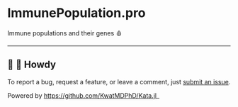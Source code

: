 # ImmunePopulation.pro

Immune populations and their genes :drop_of_blood:

---

## :wave: :cowboy_hat_face: Howdy

To report a bug, request a feature, or leave a comment, just [submit an issue](https://github.com/KwatMDPhD/ImmunePopulation.pro/issues/new/choose).

Powered by https://github.com/KwatMDPhD/Kata.jl_
